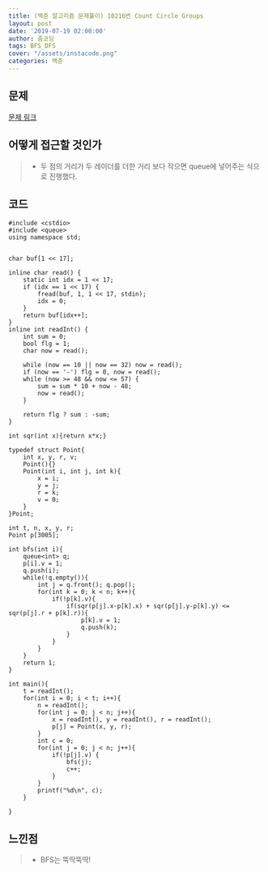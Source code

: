 ```yaml
---
title: (백준 알고리즘 문제풀이) 10216번 Count Circle Groups
layout: post
date: '2019-07-19 02:00:00'
author: 줌코딩
tags: BFS_DFS
cover: "/assets/instacode.png"
categories: 백준
---
```


## 문제

[문제 링크](https://www.acmicpc.net/problem/10216)

## 어떻게 접근할 것인가

>* 두 점의 거리가 두 레이더를 더한 거리 보다 작으면 queue에 넣어주는 식으로 진행했다. 

## 코드

    #include <cstdio>
    #include <queue>
    using namespace std;


    char buf[1 << 17];

    inline char read() {
        static int idx = 1 << 17;
        if (idx == 1 << 17) {
            fread(buf, 1, 1 << 17, stdin);
            idx = 0;
        }
        return buf[idx++];
    }
    inline int readInt() {
        int sum = 0;
        bool flg = 1;
        char now = read();

        while (now == 10 || now == 32) now = read();
        if (now == '-') flg = 0, now = read();
        while (now >= 48 && now <= 57) {
            sum = sum * 10 + now - 48;
            now = read();
        }

        return flg ? sum : -sum;
    }

    int sqr(int x){return x*x;}

    typedef struct Point{
        int x, y, r, v;
        Point(){}
        Point(int i, int j, int k){
            x = i;
            y = j;
            r = k;
            v = 0;
        }
    }Point;

    int t, n, x, y, r;
    Point p[3005];

    int bfs(int i){
        queue<int> q;
        p[i].v = 1;
        q.push(i);
        while(!q.empty()){
            int j = q.front(); q.pop();
            for(int k = 0; k < n; k++){
                if(!p[k].v){
                    if(sqr(p[j].x-p[k].x) + sqr(p[j].y-p[k].y) <= sqr(p[j].r + p[k].r)){
                        p[k].v = 1;
                        q.push(k);
                    }
                }
            }
        }
        return 1;
    }

    int main(){
        t = readInt();
        for(int i = 0; i < t; i++){
            n = readInt();
            for(int j = 0; j < n; j++){
                x = readInt(), y = readInt(), r = readInt();
                p[j] = Point(x, y, r);
            }
            int c = 0;
            for(int j = 0; j < n; j++){
                if(!p[j].v) {
                    bfs(j);
                    c++;
                }
            }
            printf("%d\n", c);
        }
    
    }

## 느낀점

>* BFS는 뚝딱뚝딱!
